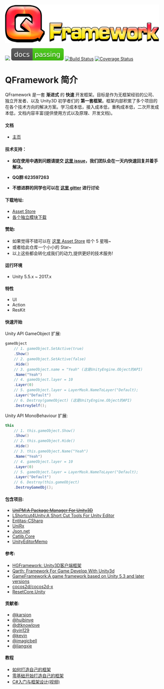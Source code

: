 ![](DocRes/QFramework-icon-0.1.0-512x128.png)

[![](https://img.shields.io/badge/license-MIT-blue.svg)](https://github.com/liangxiegame/QFramework/blob/master/LICENSE)
[![Documentation Status](./DocRes/passing.svg)](http://qframework.io)  [![Build Status](https://travis-ci.org/liangxiegame/QFramework.svg?branch=master)](https://travis-ci.org/liangxiegame/QFramework)
[![Coverage Status](https://coveralls.io/repos/github/liangxiegame/QFramework/badge.svg?branch=master)](https://coveralls.io/github/liangxiegame/QFramework?branch=master)

# QFramework 简介
  QFramework 是一套 **渐进式** 的 **快速** 开发框架。目标是作为无框架经验的公司、独立开发者、以及 Unity3D 初学者们的 **第一套框架**。框架内部积累了多个项目的在各个技术方向的解决方案。学习成本低，接入成本低，重构成本低，二次开发成本低，文档内容丰富(提供使用方式以及原理、开发文档)。

#### 文档
* [主页](http://doc.qframework.io)

#### 技术支持：

* **如在使用中遇到问题请提交 [这里 issue](https://github.com/liangxiegame/QFramework/issues/new)，我们团队会在一天内快速回复并着手解决。**

* **QQ群:623597263**

* **不想进群的同学也可以在 [这里 gitter](https://gitter.im/qframeworkio/qframework) 进行讨论**

#### 下载地址:
* [Asset Store](http://u3d.as/SJ9)
* [各个独立模块下载](https://github.com/liangxiegame/QFramework/releases)

#### 赞助:
* 如果觉得不错可以在 [这里 Asset Store](http://u3d.as/SJ9) 给个 5 星哦~
* 或者给此仓库一个小小的 Star~
* 以上这些都会转化成我们的动力,提供更好的技术服务!

#### 运行环境

* Unity 5.5.x ~ 2017.x



#### 特性
* UI
* Action
* ResKit

#### 快速开始
Unity API GameObject 扩展:
``` csharp
gameObject
	// 1. gameObject.SetActive(true)
	.Show()
	// 2. gameObject.SetActive(false)
	.Hide()
	// 3. gameObject.name = "Yeah" (这是UnityEngine.Object的API)
	.Name("Yeah")
	// 4. gameObject.layer = 10
	.Layer(0)
	// 5. gameObject.layer = LayerMask.NameToLayer("Default);
	.Layer("Default")
	// 6. Destroy(gameObject) (这是UnityEngine.Object的API)
	.DestroySelf();
```
Unity API MonoBehaviour 扩展:
``` csharp
this
	// 1. this.gameObject.Show()
	.Show()
	// 2. this.gameObject.Hide()
	.Hide()
	// 3. this.gameObject.Name("Yeah")
	.Name("Yeah")
	// 4. gameObject.layer = 10
	.Layer(0)
	// 5. gameObject.layer = LayerMask.NameToLayer("Default);
	.Layer("Default")
	// 6. Destroy(this.gameObject)
	.DestroyGameObj();
```

#### 包含项目:

* [~~UniPM:A Package Manager For Unity3D~~](https://github.com/UniPM/UniPM)
* [LShortcut4Unity:A Short Cut Tools For Unity Editor](https://github.com/LoveOfCodeGod/LShortcut4Unity)
* [Entitas-CSharp](https://github.com/sschmid/Entitas-CSharp)
* [UniRx](https://github.com/neuecc/UniRx)
* [Json.net](https://github.com/JamesNK/Newtonsoft.Json)
* [Catlib.Core](https://github.com/CatLib/Core)
* [UnityEditorMemo](https://github.com/charcolle/UnityEditorMemo)

#### 参考:

* [HGFramework: Unity3D客户端框架](https://github.com/zhutaorun/HGFramework)
* [Qarth: Framework For Game Develop With Unity3d](https://github.com/SnowCold/Qarth)
* [GameFramework:A game framework based on Unity 5.3 and later versions](https://github.com/EllanJiang/GameFramework)
* [cocos2d/cocos2d-x](https://github.com/cocos2d/cocos2d-x)
* [ResetCore.Unity](https://github.com/vgvgvvv/ResetCore.Unity)

#### 贡献者:

- [@karsion](https://github.com/karsion)
- [@huibinye](https://github.com/HUIBINYE)
- [@dtknowlove](https://github.com/dtknowlove)
- [@vin129](https://github.com/vin129)
- [@kevin](https://github.com/KEVIN-ZED)
- [@imagicbell](https://github.com/imagicbell)
- [@liangxie](https://github.com/liangxieq)

#### 教程

* [如何打造自己的框架](http://liangxiegame.com/post/1/)
* [零基础开始打造自己的框架](http://liangxiegame.com/post/26/)
* [C#入门与框架设计(视频)](http://edu.manew.com/course/431)
